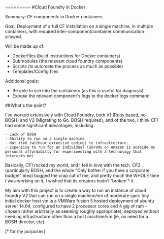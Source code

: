 =========
#Cloud Foundry in Docker

Summary:  CF components in Docker containers.

Goal: Deployment of a full CF installation on a single machine, in multiple containers, with required inter-component/container communication allowed.

Will be made up of:
 - Dockerfiles (build instructions for Docker containers)
 - Submodules (the relevant cloud foundry components)
 - Scripts (to automate the process as much as possible)
 - Templates/Config files

Additional goals: 
 - Be able to ssh into the containers (as this is useful for diagnosis)
 - Expose the relevant component's logs to the docker logs command


##What's the point?

I've worked extensively with Cloud Foundry, both V1 (Ruby based, no BOSH) and V2 (Migrating to Go, BOSH required), and of the two, I think CF1 had some significant advantages, including:

	- Lack of BOSH
	- Ability to run on a single machine
	- Not tied (without extensive coding) to infrastructure.
	- Expensive to run for an individual (10+VMs on Amazon is outside my personal affordabilty for experimenting with a technology that interests me)

Basically, CF1 rocked my world, and I fell in love with the tech.  CF2 (particularly BOSH, and the whole "Only bother if you have a corporate budget" idea) bugged the crap out of me, and pretty much the WHOLE time I was working on it, I wished that its creators hadn't 'broken'* it.

My aim with this project is to create a way to run an instance of cloud foundry V2 that can run on a single machine/vm of moderate spec (my initial docker host vm is a VMWare fusion 5 hosted deployment of ubuntu server 14.04, configured to have 2 processor cores and 4 gig of ram - chosen rather arbitrarily as seeming roughly appropriate), deployed without needing infrastructure other than a host machine/vm (ie, no need for a BOSH director, etc).

[* for my purposes]